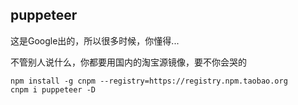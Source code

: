 ## puppeteer
这是Google出的，所以很多时候，你懂得...

不管别人说什么，你都要用国内的淘宝源镜像，要不你会哭的
```
npm install -g cnpm --registry=https://registry.npm.taobao.org
cnpm i puppeteer -D
```